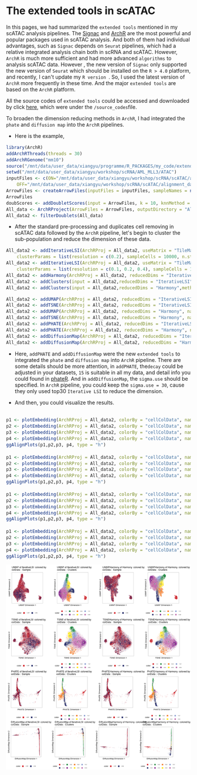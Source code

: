 # The extended tools in scATAC

In this pages, we had summarized the `extended tools` mentioned in my scATAC analysis pipelines. The [Signac](https://github.com/timoast/signac/) and [ArchR](https://github.com/GreenleafLab/ArchR) are the most powerful and popular packages used in scATAC analysis. And both of them had individual advantages, such as `Signac` depends on `Seurat` pipelines,  which had a relative integrated analysis chain both in scRNA and scATAC. However, `ArchR` is much more sufficient and had more advanced `algorithms` to analysis scATAC data. However , the new version of `Signac` only supported the new version of `Seurat` which should be installed  on the `R > 4.0` platform, and recently,  I can't update my `R version `. So, I used the latest version of `ArchR` more frequently in these time. And the major `extended tools` are based on the `ArchR` platform. 

All the source codes of `extended tools` could be accessed and downloaded by click [here](source_codes/extend_dimension_reducing_in_Archr.R), which were under the `/source_codes`file. 

To broaden the dimension reducing methods in `ArchR`, I had integrated the `phate` and `diffusion map` into the `ArchR` pipelines. 

- Here is the example,

~~~R
library(ArchR)
addArchRThreads(threads = 30) 
addArchRGenome("mm10")
source("/mnt/data/user_data/xiangyu/programme/R_PACKAGES/my_code/extend_dimension_reducing_in_Archr.R")
setwd("/mnt/data/user_data/xiangyu/workshop/scRNA/AML_MLL3/ATAC")
inputFiles <- c(ON="/mnt/data/user_data/xiangyu/workshop/scRNA/scATAC/alignment_data/6_CM_scATAC_Mll3/all_ATAC/A1chenmeiall/outs/fragments.tsv.gz",
	OFF="/mnt/data/user_data/xiangyu/workshop/scRNA/scATAC/alignment_data/6_CM_scATAC_Mll3/all_ATAC/B1chenmeiall/outs/fragments.tsv.gz")
ArrowFiles <- createArrowFiles(inputFiles = inputFiles, sampleNames = names(inputFiles), filterTSS = 4,filterFrags = 1000,   addTileMat = TRUE,  addGeneScoreMat = TRUE)
ArrowFiles
doubScores <- addDoubletScores(input = ArrowFiles, k = 10, knnMethod = "UMAP", LSIMethod = 1)
All_data <- ArchRProject(ArrowFiles = ArrowFiles, outputDirectory = "All_data", copyArrows = TRUE)
All_data2 <- filterDoublets(All_data)

~~~

- After the standard pre-processing and duplicates cell removing in scATAC data followed by the `ArchR` pipeline,  let's begin to cluster the sub-population and reduce the dimension of these data. 

~~~R
All_data2 <- addIterativeLSI(ArchRProj = All_data2, useMatrix = "TileMatrix", name = "IterativeLSI", iterations = 2, 
	clusterParams = list(resolution = c(0.2), sampleCells = 10000, n.start = 10), varFeatures = 25000, dimsToUse = 1:30)
All_data2 <- addIterativeLSI(ArchRProj = All_data2, useMatrix = "TileMatrix",  name = "IterativeLSI2", iterations = 4, 
    clusterParams = list(resolution = c(0.1, 0.2, 0.4), sampleCells = 10000,n.start = 10), varFeatures = 15000, dimsToUse = 1:30)
All_data2 <- addHarmony(ArchRProj = All_data2, reducedDims = "IterativeLSI", name = "Harmony", groupBy = "Sample")
All_data2 <- addClusters(input = All_data2,reducedDims = "IterativeLSI",method = "Seurat",name = "Clusters",resolution = 0.4,force = TRUE)
All_data2 <- addClusters(input = All_data2,reducedDims = "Harmony",method = "Seurat",name = "ClustersHarmony",resolution = 0.4,force = TRUE)
~~~

~~~R
All_data2 <- addUMAP(ArchRProj = All_data2, reducedDims = "IterativeLSI", name = "UMAP", nNeighbors = 30, minDist = 0.5, metric = "cosine")
All_data2 <- addTSNE(ArchRProj = All_data2, reducedDims = "IterativeLSI", name = "TSNE", perplexity = 30)
All_data2 <- addUMAP(ArchRProj = All_data2, reducedDims = "Harmony", name = "UMAPHarmony", nNeighbors = 30, minDist = 0.5, metric = "cosine")
All_data2 <- addTSNE(ArchRProj = All_data2, reducedDims = "Harmony", name = "TSNEHarmony", perplexity = 30)
All_data2 <- addPHATE(ArchRProj = All_data2, reducedDims = "IterativeLSI", name = "PHATE",decay=15,force = TRUE)
All_data2 <- addPHATE(ArchRProj = All_data2, reducedDims = "Harmony", name = "PHATEHarmony",decay=15,force = TRUE)
All_data2 <- addDiffusionMap(ArchRProj = All_data2, reducedDims = "IterativeLSI", name = "DiffusionMap",sigma.use=30,force = TRUE)
All_data2 <- addDiffusionMap(ArchRProj = All_data2, reducedDims = "Harmony", name = "DiffusionMapHarmony",sigma.use=30,force = TRUE)
~~~

- Here, `addPHATE` and `addDiffusionMap` were the new `extended tools` to integrated the `phate` and `diffusion map` into  `ArchR` pipeline. There are some details should be more attention, in `addPHATE`, the`decay` could be adjusted in your datasets, `15` is suitable in all my data, and detail info you could found in [phateR](https://github.com/KrishnaswamyLab/phateR). And in `addDiffusionMap`, the `sigma.use` should be specified. In `ArchR` pipeline, you could keep the `sigma.use = 30`, cause they only used top30 `Iterative LSI` to reduce the dimension. 

- And then, you could visualize the results. 

```R

p1 <- plotEmbedding(ArchRProj = All_data2, colorBy = "cellColData", name = "Sample", embedding = "UMAP")
p2 <- plotEmbedding(ArchRProj = All_data2, colorBy = "cellColData", name = "Clusters", embedding = "UMAP")
p3 <- plotEmbedding(ArchRProj = All_data2, colorBy = "cellColData", name = "Sample", embedding = "UMAPHarmony")
p4 <- plotEmbedding(ArchRProj = All_data2, colorBy = "cellColData", name = "Clusters", embedding = "UMAPHarmony")
ggAlignPlots(p1,p2,p3, p4, type = "h")

p1 <- plotEmbedding(ArchRProj = All_data2, colorBy = "cellColData", name = "Sample", embedding = "TSNE")
p2 <- plotEmbedding(ArchRProj = All_data2, colorBy = "cellColData", name = "Clusters", embedding = "TSNE")
p3 <- plotEmbedding(ArchRProj = All_data2, colorBy = "cellColData", name = "Sample", embedding = "TSNEHarmony")
p4 <- plotEmbedding(ArchRProj = All_data2, colorBy = "cellColData", name = "Clusters", embedding = "TSNEHarmony")
ggAlignPlots(p1,p2,p3, p4, type = "h")

p1 <- plotEmbedding(ArchRProj = All_data2, colorBy = "cellColData", name = "Sample", embedding = "PHATE")
p2 <- plotEmbedding(ArchRProj = All_data2, colorBy = "cellColData", name = "Clusters", embedding = "PHATE")
p3 <- plotEmbedding(ArchRProj = All_data2, colorBy = "cellColData", name = "Sample", embedding = "PHATEHarmony")
p4 <- plotEmbedding(ArchRProj = All_data2, colorBy = "cellColData", name = "Clusters", embedding = "PHATEHarmony")
ggAlignPlots(p1,p2,p3, p4, type = "h")

p1 <- plotEmbedding(ArchRProj = All_data2, colorBy = "cellColData", name = "Sample", embedding = "DiffusionMap")
p2 <- plotEmbedding(ArchRProj = All_data2, colorBy = "cellColData", name = "Clusters", embedding = "DiffusionMap")
p3 <- plotEmbedding(ArchRProj = All_data2, colorBy = "cellColData", name = "Sample", embedding = "DiffusionMapHarmony")
p4 <- plotEmbedding(ArchRProj = All_data2, colorBy = "cellColData", name = "Clusters", embedding = "DiffusionMapHarmony")
ggAlignPlots(p1,p2,p3, p4, type = "h")
```

![image-20210910233905419](scATAC.assets/image-20210910233905419.png)

